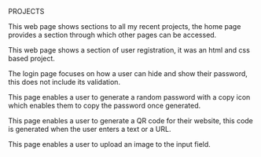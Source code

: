 PROJECTS

<!-- HOME PAGE -->

This web page shows sections to all my recent projects, the home page provides a section through which other pages can be accessed.

<!-- REGISTRATION PAGE -->

This web page shows a section of user registration, it was an html and css based project.

<!-- LOGIN PAGE -->

The login page focuses on how a user can hide and show their password, this does not include its validation.

<!-- PASSWORD GENERATOR PAGE -->

This page enables a user to generate a random password with a copy icon which enables them to copy the password once generated.

<!-- QR CODE GENERATOR PAGE  -->

This page enables a user to generate a QR code for their website, this code is generated when the user enters a text or a URL.

<!-- IMAGE UPLOAD PAGE -->

This page enables a user to upload an image to the input field.
